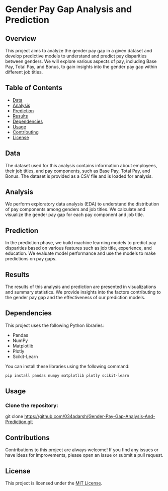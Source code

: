 # Gender Pay Gap Analysis and Prediction

## Overview
This project aims to analyze the gender pay gap in a given dataset and develop predictive models to understand and predict pay disparities between genders. We will explore various aspects of pay, including Base Pay, Total Pay, and Bonus, to gain insights into the gender pay gap within different job titles.

## Table of Contents
- [Data](#data)
- [Analysis](#analysis)
- [Prediction](#prediction)
- [Results](#results)
- [Dependencies](#dependencies)
- [Usage](#usage)
- [Contributing](#contributing)
- [License](#license)

## Data
The dataset used for this analysis contains information about employees, their job titles, and pay components, such as Base Pay, Total Pay, and Bonus. The dataset is provided as a CSV file and is loaded for analysis.

## Analysis
We perform exploratory data analysis (EDA) to understand the distribution of pay components among genders and job titles. We calculate and visualize the gender pay gap for each pay component and job title.

## Prediction
In the prediction phase, we build machine learning models to predict pay disparities based on various features such as job title, experience, and education. We evaluate model performance and use the models to make predictions on pay gaps.

## Results
The results of this analysis and prediction are presented in visualizations and summary statistics. We provide insights into the factors contributing to the gender pay gap and the effectiveness of our prediction models.

## Dependencies
This project uses the following Python libraries:
- Pandas
- NumPy
- Matplotlib
- Plotly
- Scikit-Learn

You can install these libraries using the following command:
```bash
pip install pandas numpy matplotlib plotly scikit-learn
```
## Usage
### Clone the repository:
git clone https://github.com/034adarsh/Gender-Pay-Gap-Analysis-And-Prediction.git

## Contributions

Contributions to this project are always welcome! If you find any issues or have ideas for improvements, please open an issue or submit a pull request.

## License

This project is licensed under the [MIT License](LICENSE).




